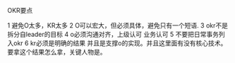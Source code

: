 OKR要点

1 避免O太多，KR太多
2 O可以宏大，但必须具体，避免只有一个短语.
3 okr不是拆分自leader的目标
4 o必须沟通对齐，上级认可 业务认可 
5 不要把日常事务列入okr
6 kr必须是明确的结果 并且是支撑o的实现。并且这里面有没有核心技术。要拿这个结果怎么拿，关键人物是。 
